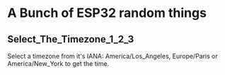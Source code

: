# A Bunch of ESP32 random things
## Select_The_Timezone_1_2_3
Select a timezone from it's IANA: America/Los_Angeles, Europe/Paris or America/New_York to get the time.
